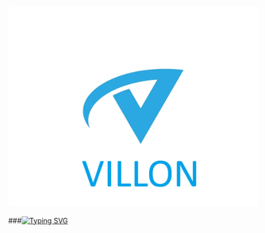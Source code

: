 ### ![LOGO](https://github.com/EmpirePlayer/villon_rp/blob/main/VILLON_LOGO.png)
###[![Typing SVG](https://readme-typing-svg.herokuapp.com?color=%2336BCF7&lines=Villon+Role+Play)](https://git.io/typing-svg)
